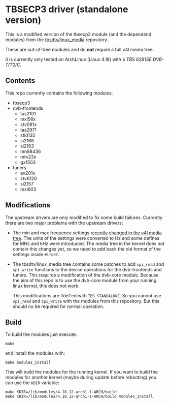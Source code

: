 # TBSECP3 driver (standalone version)

This is a modified version of the tbsecp3 module (and the dependend modules)
from the [tbsdtv/linux_media](https://github.com/tbsdtv/linux_media)
repository.

These are out-of-tree modules and do **not** require a full v4l media tree.

It is currently only tested on ArchLinux (Linux 4.18) with a _TBS 6281SE
DVB-T/T2/C_.

## Contents

This repo currently contains the following modules:

* tbsecp3
* dvb-frontends
  * tas2101
  * mxl58x
  * stv091x
  * tas2971
  * stid135
  * si2168
  * si2183
  * mn88436
  * mtv23x
  * gx1503
* tuners
  * av201x
  * stv6120
  * si2157
  * mxl603

## Modifications

The upstream drivers are only modified to fix some build failures. Currently
there are two major problems with the upstream drivers:

* The min and max frequency settings [recently changed in the v4l media
  tree](https://patchwork.kernel.org/patch/10507827/). The units of the
  settings were converted to Hz and some defines for MHz and kHz were
  introduced. The media tree in the kernel does not contain this changes yet,
  so we need to add back the old format of the settings inside `#ifdef`.

* The tbsdtv/linux\_media tree contains some patches to add `spi_read` and
  `spi_write` functions to the device operations for the dvb-frontends and
  tuners. This requires a modification of the dvb-core module. Because the aim
  of this repo is to use the dvb-core module from your running linux kernel,
  this does not work.
  
  This modifications are ifdef'ed with `TBS_STANDALONE`. So you cannot use
  `spi_read` and `spi_write` with the modules from this repository. But this
  should no be required for normal operation.

## Build

To build the modules just execute:

```
make
```

and install the modules with:

```
make modules_install
```

This will build the modules for the running kernel. If you want to build the
modules for another kernel (maybe during update before rebooting) you can use
the `KDIR` variable:

```
make KDIR=/lib/modules/4.18.12-arch1-1-ARCH/build
make KDIR=/lib/modules/4.18.12-arch1-1-ARCH/build modules_install
```
